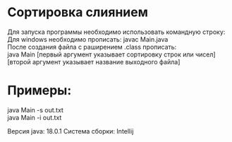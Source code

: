 # Сортировка слиянием
Для запуска программы необходимо использовать командную строку:\
Для windows необходимо прописать: javac Main.java\
После создания файла с раширением .class прописать:\
java Main [первый аргумент указывает сортировку строк или чисел] [второй аргумент указывает название выходного файла]
# Примеры:
java Main -s out.txt\
java Main -i out.txt


Версия java: 18.0.1
Система сборки: Intellij 
